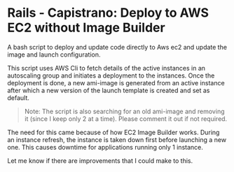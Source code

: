 # Rails - Capistrano: Deploy to AWS EC2 without Image Builder

A bash script to deploy and update code directly to Aws ec2 and update the image and launch configuration.

This script uses AWS Cli to fetch details of the active instances in an autoscaling group and initiates a deployment to the instances. Once the deployment is done, a new ami-image is generated from an active instance after which a new version of the launch template is created and set as default.

> Note: The script is also searching for an old ami-image and removing it (since I keep only 2 at a time). Please comment it out if not required.

The need for this came because of how EC2 Image Builder works. During an instance refresh, the instance is taken down first before launching a new one. This causes downtime for applications running only 1 instance.

Let me know if there are improvements that I could make to this.
